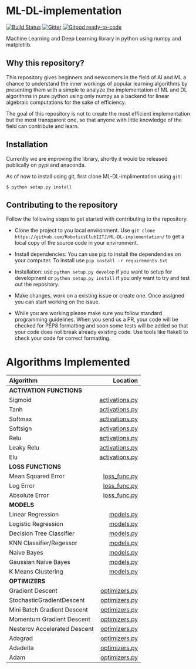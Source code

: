 # ML-DL-implementation
[![Build Status](https://travis-ci.org/RoboticsClubIITJ/ML-DL-implementation.svg?branch=master)](https://travis-ci.org/RoboticsClubIITJ/ML-DL-implementation)
[![Gitter](https://badges.gitter.im/ML-DL-implementation/community.svg)](https://gitter.im/ML-DL-implementation/community?utm_source=badge&utm_medium=badge&utm_campaign=pr-badge)
[![Gitpod ready-to-code](https://img.shields.io/badge/Gitpod-ready--to--code-blue?logo=gitpod)](https://gitpod.io/#https://github.com/RoboticsClubIITJ/ML-DL-implementation)

Machine Learning and Deep Learning library in python using numpy and matplotlib.

## Why this repository?

This repository gives beginners and newcomers in
the field of AI and ML a chance to understand the
inner workings of popular learning algorithms by presenting them with a simple to analyze the implementation of ML and DL algorithms in pure python using only numpy as a backend for linear algebraic computations for the sake of efficiency.

The goal of this repository is not to create the most efficient implementation but the most transparent one, so that anyone with little knowledge of the field can contribute and learn.

## Installation
Currently we are improving the library, shortly it would be released publically on pypi and anaconda. 

As of now to install using git, first clone ML-DL-implimentation using `git`:

    $ python setup.py install

## Contributing to the repository

Follow the following steps to get started with contributing to the repository.

- Clone the project to you local environment.
  Use
  `git clone https://github.com/RoboticsClubIITJ/ML-DL-implementation/`
  to get a local copy of the source code in your environment.

- Install dependencies: You can use pip to install the dependendies on your computer.
  To install use
  `pip install -r requirements.txt`

- Installation:
  use `python setup.py develop` if you want to setup for development or `python setup.py install` if you only want to try and test out the repository.

- Make changes, work on a existing issue or create one. Once assigned you can start working on the issue.

- While you are working please make sure you follow standard programming guidelines. When you send us a PR, your code will be checked for PEP8 formatting and soon some tests will be added so that your code does not break already existing code. Use tools like flake8 to check your code for correct formatting.


# Algorithms Implemented

| Algorithm | Location |
| :------------ | ------------: |
| **ACTIVATION FUNCTIONS**| |
| Sigmoid |   [activations.py](https://github.com/RoboticsClubIITJ/ML-DL-implementation/blob/14d0afd4521e16b37c4011d02fd2aca8e6fdbd0e/MLlib/activations.py#L4)
| Tanh | [activations.py](https://github.com/RoboticsClubIITJ/ML-DL-implementation/blob/14d0afd4521e16b37c4011d02fd2aca8e6fdbd0e/MLlib/activations.py#L23)
| Softmax | [activations.py](https://github.com/RoboticsClubIITJ/ML-DL-implementation/blob/14d0afd4521e16b37c4011d02fd2aca8e6fdbd0e/MLlib/activations.py#L42)
| Softsign | [activations.py](https://github.com/RoboticsClubIITJ/ML-DL-implementation/blob/14d0afd4521e16b37c4011d02fd2aca8e6fdbd0e/MLlib/activations.py#L64)
| Relu | [activations.py](https://github.com/RoboticsClubIITJ/ML-DL-implementation/blob/14d0afd4521e16b37c4011d02fd2aca8e6fdbd0e/MLlib/activations.py#L102)
| Leaky Relu | [activations.py](https://github.com/RoboticsClubIITJ/ML-DL-implementation/blob/14d0afd4521e16b37c4011d02fd2aca8e6fdbd0e/MLlib/activations.py#L102)
| Elu | [activations.py](https://github.com/RoboticsClubIITJ/ML-DL-implementation/blob/14d0afd4521e16b37c4011d02fd2aca8e6fdbd0e/MLlib/activations.py#L121)
|**LOSS FUNCTIONS**| |
| Mean Squared Error | [loss_func.py](https://github.com/RoboticsClubIITJ/ML-DL-implementation/blob/14d0afd4521e16b37c4011d02fd2aca8e6fdbd0e/MLlib/loss_func.py#L5)
|Log Error | [loss_func.py](https://github.com/RoboticsClubIITJ/ML-DL-implementation/blob/14d0afd4521e16b37c4011d02fd2aca8e6fdbd0e/MLlib/loss_func.py#L57)
| Absolute Error | [loss_func.py](https://github.com/RoboticsClubIITJ/ML-DL-implementation/blob/14d0afd4521e16b37c4011d02fd2aca8e6fdbd0e/MLlib/loss_func.py#L111)
| **MODELS**| |
| Linear Regression | [models.py](https://github.com/RoboticsClubIITJ/ML-DL-implementation/blob/14d0afd4521e16b37c4011d02fd2aca8e6fdbd0e/MLlib/models.py#L20)
|Logistic Regression| [models.py](https://github.com/RoboticsClubIITJ/ML-DL-implementation/blob/14d0afd4521e16b37c4011d02fd2aca8e6fdbd0e/MLlib/models.py#L184) |
| Decision Tree Classifier| [models.py](https://github.com/RoboticsClubIITJ/ML-DL-implementation/blob/14d0afd4521e16b37c4011d02fd2aca8e6fdbd0e/MLlib/models.py#L283)|
| KNN Classifier/Regessor| [models.py](https://github.com/RoboticsClubIITJ/ML-DL-implementation/blob/14d0afd4521e16b37c4011d02fd2aca8e6fdbd0e/MLlib/models.py#L361) |
| Naive Bayes | [models.py](https://github.com/RoboticsClubIITJ/ML-DL-implementation/blob/14d0afd4521e16b37c4011d02fd2aca8e6fdbd0e/MLlib/models.py#L446)|
| Gaussian Naive Bayes| [models.py](https://github.com/RoboticsClubIITJ/ML-DL-implementation/blob/14d0afd4521e16b37c4011d02fd2aca8e6fdbd0e/MLlib/models.py#L506) |
| K Means Clustering| [models.py](https://github.com/RoboticsClubIITJ/ML-DL-implementation/blob/14d0afd4521e16b37c4011d02fd2aca8e6fdbd0e/MLlib/models.py#L560) |
|**OPTIMIZERS**||
| Gradient Descent | [optimizers.py](https://github.com/RoboticsClubIITJ/ML-DL-implementation/blob/14d0afd4521e16b37c4011d02fd2aca8e6fdbd0e/MLlib/optimizers.py#L6)|
| StochasticGradientDescent | [optimizers.py](https://github.com/RoboticsClubIITJ/ML-DL-implementation/blob/14d0afd4521e16b37c4011d02fd2aca8e6fdbd0e/MLlib/optimizers.py#L58) |
| Mini Batch Gradient Descent | [optimizers.py](https://github.com/RoboticsClubIITJ/ML-DL-implementation/blob/14d0afd4521e16b37c4011d02fd2aca8e6fdbd0e/MLlib/optimizers.py#L125) |
| Momentum Gradient Descent | [optimizers.py](https://github.com/RoboticsClubIITJ/ML-DL-implementation/blob/14d0afd4521e16b37c4011d02fd2aca8e6fdbd0e/MLlib/optimizers.py#L203) |
| Nesterov Accelerated Descent | [optimizers.py](https://github.com/RoboticsClubIITJ/ML-DL-implementation/blob/14d0afd4521e16b37c4011d02fd2aca8e6fdbd0e/MLlib/optimizers.py#L296) |
| Adagrad | [optimizers.py](https://github.com/RoboticsClubIITJ/ML-DL-implementation/blob/14d0afd4521e16b37c4011d02fd2aca8e6fdbd0e/MLlib/optimizers.py#L391) |
| Adadelta | [optimizers.py](https://github.com/RoboticsClubIITJ/ML-DL-implementation/blob/14d0afd4521e16b37c4011d02fd2aca8e6fdbd0e/MLlib/optimizers.py#L466) |
| Adam | [optimizers.py](https://github.com/RoboticsClubIITJ/ML-DL-implementation/blob/14d0afd4521e16b37c4011d02fd2aca8e6fdbd0e/MLlib/optimizers.py#L544) |

